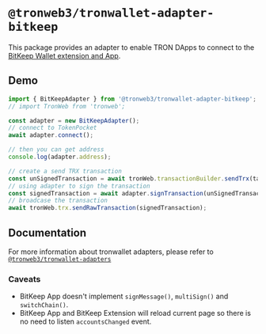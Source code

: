 # `@tronweb3/tronwallet-adapter-bitkeep`

This package provides an adapter to enable TRON DApps to connect to the [BitKeep Wallet extension and App](https://bitkeep.com/).

## Demo

```typescript
import { BitKeepAdapter } from '@tronweb3/tronwallet-adapter-bitkeep';
// import TronWeb from 'tronweb';

const adapter = new BitKeepAdapter();
// connect to TokenPocket
await adapter.connect();

// then you can get address
console.log(adapter.address);

// create a send TRX transaction
const unSignedTransaction = await tronWeb.transactionBuilder.sendTrx(targetAddress, 100, adapter.address);
// using adapter to sign the transaction
const signedTransaction = await adapter.signTransaction(unSignedTransaction);
// broadcase the transaction
await tronWeb.trx.sendRawTransaction(signedTransaction);
```

## Documentation

For more information about tronwallet adapters, please refer to [`@tronweb3/tronwallet-adapters`](https://github.com/tronprotocol/tronwallet-adapter/tree/main/packages/adapters/adapters)

### Caveats

-   BitKeep App doesn't implement `signMessage()`, `multiSign()` and `switchChain()`.
-   BitKeep App and BitKeep Extension will reload current page so there is no need to listen `accountsChanged` event.
